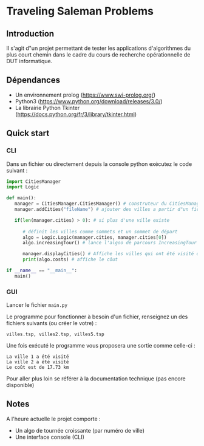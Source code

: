 # Traveling Saleman Problems

## Introduction

Il s'agit d"un projet permettant de tester les applications d'algorithmes du plus court chemin 
dans le cadre du cours de recherche opérationnelle
de DUT informatique.

## Dépendances 

- Un environnement prolog (https://www.swi-prolog.org/)
- Python3 (https://www.python.org/download/releases/3.0/)
- La librairie Python Tkinter (https://docs.python.org/fr/3/library/tkinter.html)

## Quick start

### CLI

Dans un fichier ou directement depuis la console python exécutez le code suivant :

```python
import CitiesManager
import Logic

def main():
   manager = CitiesManager.CitiesManager() # construteur du CitiesManager
   manager.addCities("fileName") # ajouter des villes a partir d"un fichier

   if(len(manager.cities) > 0): # si plus d'une ville existe
      
      # définit les villes comme sommets et un sommet de départ
      algo = Logic.Logic(manager.cities, manager.cities[0]) 
      algo.increasingTour() # lance l'algoo de parcours IncreasingTour

      manager.displayCities() # Affiche les villes qui ont été visité ou non
      print(algo.costs) # affiche le côut

if __name__ == "__main__":
   main()
```

### GUI

Lancer le fichier ```main.py```

Le programme pour fonctionner à besoin d'un fichier, renseignez un des fichiers suivants (ou créer le votre) :

```
villes.tsp, villes2.tsp, villes5.tsp
```

Une fois exécuté le programme vous proposera une sortie comme celle-ci :

```
La ville 1 a été visité
La ville 2 a été visité
Le coût est de 17.73 km
```

Pour aller plus loin se référer à la documentation technique (pas encore disponible)

## Notes

A l'heure actuelle le projet comporte :

- Un algo de tournée croissante (par numéro de ville)
- Une interface console (CLI)
